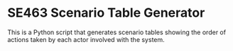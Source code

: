 # SE463 Scenario Table Generator

This is a Python script that generates scenario tables showing the order of actions taken by each actor involved with the system.